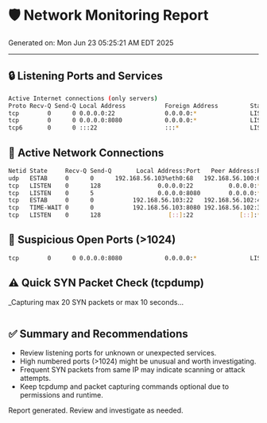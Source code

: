 # 🛡 Network Monitoring Report

Generated on: Mon Jun 23 05:25:21 AM EDT 2025

---

## 🔒 Listening Ports and Services
```bash
Active Internet connections (only servers)
Proto Recv-Q Send-Q Local Address           Foreign Address         State       PID/Program name    
tcp        0      0 0.0.0.0:22              0.0.0.0:*               LISTEN      694/sshd: /usr/sbin 
tcp        0      0 0.0.0.0:8080            0.0.0.0:*               LISTEN      22354/python3       
tcp6       0      0 :::22                   :::*                    LISTEN      694/sshd: /usr/sbin 
```

## 🔗 Active Network Connections
```bash
Netid State     Recv-Q Send-Q       Local Address:Port   Peer Address:Port Process                                                                 
udp   ESTAB     0      0      192.168.56.103%eth0:68   192.168.56.100:67    users:(("NetworkManager",pid=573,fd=26))                               
tcp   LISTEN    0      128                0.0.0.0:22          0.0.0.0:*     users:(("sshd",pid=694,fd=7))                                          
tcp   LISTEN    0      5                  0.0.0.0:8080        0.0.0.0:*     users:(("python3",pid=22354,fd=3))                                     
tcp   ESTAB     0      0           192.168.56.103:22   192.168.56.102:44314 users:(("sshd-session",pid=17057,fd=4),("sshd-session",pid=17041,fd=4))
tcp   TIME-WAIT 0      0           192.168.56.103:8080 192.168.56.102:38968                                                                        
tcp   LISTEN    0      128                   [::]:22             [::]:*     users:(("sshd",pid=694,fd=8))                                          
```

## 🚩 Suspicious Open Ports (>1024)
```bash
tcp        0      0 0.0.0.0:8080            0.0.0.0:*               LISTEN      22354/python3       
```

## ⚠ Quick SYN Packet Check (tcpdump)
_Capturing max 20 SYN packets or max 10 seconds...
```bash
```

## ✅ Summary and Recommendations

- Review listening ports for unknown or unexpected services.
- High numbered ports (>1024) might be unusual and worth investigating.
- Frequent SYN packets from same IP may indicate scanning or attack attempts.
- Keep tcpdump and packet capturing commands optional due to permissions and runtime.

Report generated. Review and investigate as needed.





